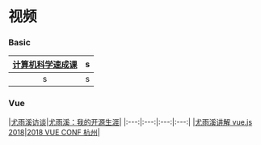 # 视频

### Basic

|[计算机科学速成课](https://www.bilibili.com/video/av21376839)|s|
|:---:|:---:|
|s|s|

### Vue
|[尤雨溪访谈](https://www.bilibili.com/video/av24232743/)|[尤雨溪：我的开源生涯](https://www.bilibili.com/video/av28330626/)|
|:---:|:---:|:---:|:---:|
|[尤雨溪讲解 vue.js 2018](https://www.bilibili.com/video/av25227770/)|[2018 VUE CONF 杭州](https://www.bilibili.com/video/av36787459)|